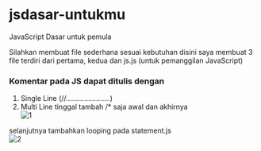 # jsdasar-untukmu
JavaScript Dasar untuk pemula

Silahkan membuat file sederhana sesuai kebutuhan disini saya membuat 3 file terdiri dari
pertama, kedua dan js.js (untuk pemanggilan JavaScript)

### Komentar pada JS dapat ditulis dengan
1. Single Line (//......................)
2. Multi Line tinggal tambah /* saja awal dan akhirnya <br>
![1](https://user-images.githubusercontent.com/15622730/220310045-a5edb9e6-633d-43be-8980-07241f8231f1.png)

selanjutnya tambahkan looping pada statement.js <br>
![2](https://user-images.githubusercontent.com/15622730/220353135-1a48497f-3a3f-47d3-8093-7e618b582b51.png)

